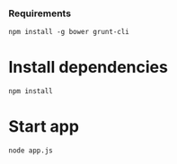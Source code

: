 ### Requirements

```Shell
npm install -g bower grunt-cli
```

# Install dependencies

```Shell
npm install
```

# Start app

```Shell
node app.js
```